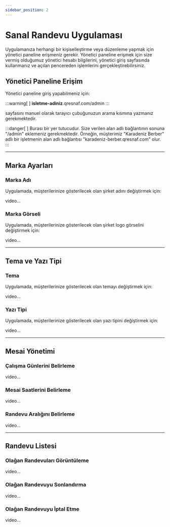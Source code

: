 ```yaml
---
sidebar_position: 2
---
```


# Sanal Randevu Uygulaması

Uygulamanıza herhangi bir kişiselleştirme veya düzenleme yapmak için yönetici paneline erişmeniz gerekir.
Yönetici paneline erişmek için size vermiş olduğumuz yönetici hesabı bilgilerini, yönetici giriş sayfasında kullanmanız ve açılan pencereden işlemlerini gerçekleştirebilirsiniz.

## Yönetici Paneline Erişim

Yönetici paneline giriş yapabilmeniz için:

:::warning[&nbsp;]
**isletme-adiniz**.qresnaf.com/admin
:::

sayfasını manuel olarak tarayıcı çubuğunuzun arama kısmına yazmanız gerekmektedir.


:::danger[&nbsp;]
Burası bir yer tutucudur. Size verilen alan adlı bağlantının sonuna "/admin" eklemeniz gerekmektedir.
Örneğin, müşterimiz "Karadeniz Berber" adlı bir işletmenin alan adlı bağlantısı "karadeniz-berber.qresnaf.com" olur.
:::

---

## Marka Ayarları

### Marka Adı

Uygulamada, müşterilerinize gösterilecek olan şirket adını değiştirmek için:

video...

### Marka Görseli

Uygulamada, müşterilerinize gösterilecek olan şirket logo görselini değiştirmek için:

video...

---

## Tema ve Yazı Tipi

### Tema

Uygulamada, müşterilerinize gösterilecek olan temayı değiştirmek için:

video...

### Yazı Tipi

Uygulamada, müşterilerinize gösterilecek olan yazı tipini değiştirmek için:

video...

---

## Mesai Yönetimi

### Çalışma Günlerini Belirleme

video...

### Mesai Saatlerini Belirleme

video...

### Randevu Aralığını Belirleme

video...

---

## Randevu Listesi

### Olağan Randevuları Görüntüleme

video...

### Olağan Randevuyu Sonlandırma

video...

### Olağan Randevuyu İptal Etme

video...
